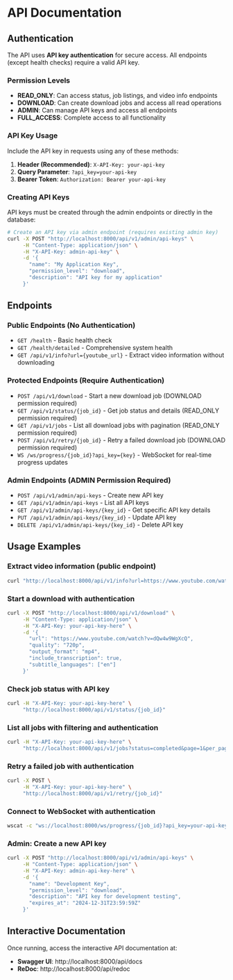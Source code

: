# API Documentation

## Authentication

The API uses **API key authentication** for secure access. All endpoints (except health checks) require a valid API key.

### Permission Levels
- **READ_ONLY**: Can access status, job listings, and video info endpoints
- **DOWNLOAD**: Can create download jobs and access all read operations  
- **ADMIN**: Can manage API keys and access all endpoints
- **FULL_ACCESS**: Complete access to all functionality

### API Key Usage

Include the API key in requests using any of these methods:

1. **Header (Recommended)**: `X-API-Key: your-api-key`
2. **Query Parameter**: `?api_key=your-api-key`
3. **Bearer Token**: `Authorization: Bearer your-api-key`

### Creating API Keys

API keys must be created through the admin endpoints or directly in the database:

```bash
# Create an API key via admin endpoint (requires existing admin key)
curl -X POST "http://localhost:8000/api/v1/admin/api-keys" \
     -H "Content-Type: application/json" \
     -H "X-API-Key: admin-api-key" \
     -d '{
       "name": "My Application Key",
       "permission_level": "download",
       "description": "API key for my application"
     }'
```

## Endpoints

### Public Endpoints (No Authentication)
- `GET /health` - Basic health check
- `GET /health/detailed` - Comprehensive system health
- `GET /api/v1/info?url={youtube_url}` - Extract video information without downloading

### Protected Endpoints (Require Authentication)
- `POST /api/v1/download` - Start a new download job (DOWNLOAD permission required)
- `GET /api/v1/status/{job_id}` - Get job status and details (READ_ONLY permission required)
- `GET /api/v1/jobs` - List all download jobs with pagination (READ_ONLY permission required) 
- `POST /api/v1/retry/{job_id}` - Retry a failed download job (DOWNLOAD permission required)
- `WS /ws/progress/{job_id}?api_key={key}` - WebSocket for real-time progress updates

### Admin Endpoints (ADMIN Permission Required)
- `POST /api/v1/admin/api-keys` - Create new API key
- `GET /api/v1/admin/api-keys` - List all API keys
- `GET /api/v1/admin/api-keys/{key_id}` - Get specific API key details
- `PUT /api/v1/admin/api-keys/{key_id}` - Update API key
- `DELETE /api/v1/admin/api-keys/{key_id}` - Delete API key

## Usage Examples

### Extract video information (public endpoint)
```bash
curl "http://localhost:8000/api/v1/info?url=https://www.youtube.com/watch?v=dQw4w9WgXcQ"
```

### Start a download with authentication
```bash
curl -X POST "http://localhost:8000/api/v1/download" \
     -H "Content-Type: application/json" \
     -H "X-API-Key: your-api-key-here" \
     -d '{
       "url": "https://www.youtube.com/watch?v=dQw4w9WgXcQ",
       "quality": "720p",
       "output_format": "mp4",
       "include_transcription": true,
       "subtitle_languages": ["en"]
     }'
```

### Check job status with API key
```bash
curl -H "X-API-Key: your-api-key-here" \
     "http://localhost:8000/api/v1/status/{job_id}"
```

### List all jobs with filtering and authentication
```bash
curl -H "X-API-Key: your-api-key-here" \
     "http://localhost:8000/api/v1/jobs?status=completed&page=1&per_page=10"
```

### Retry a failed job with authentication
```bash
curl -X POST \
     -H "X-API-Key: your-api-key-here" \
     "http://localhost:8000/api/v1/retry/{job_id}"
```

### Connect to WebSocket with authentication
```bash
wscat -c "ws://localhost:8000/ws/progress/{job_id}?api_key=your-api-key-here"
```

### Admin: Create a new API key
```bash
curl -X POST "http://localhost:8000/api/v1/admin/api-keys" \
     -H "Content-Type: application/json" \
     -H "X-API-Key: admin-api-key-here" \
     -d '{
       "name": "Development Key",
       "permission_level": "download",
       "description": "API key for development testing",
       "expires_at": "2024-12-31T23:59:59Z"
     }'
```

## Interactive Documentation

Once running, access the interactive API documentation at:
- **Swagger UI**: http://localhost:8000/api/docs
- **ReDoc**: http://localhost:8000/api/redoc
